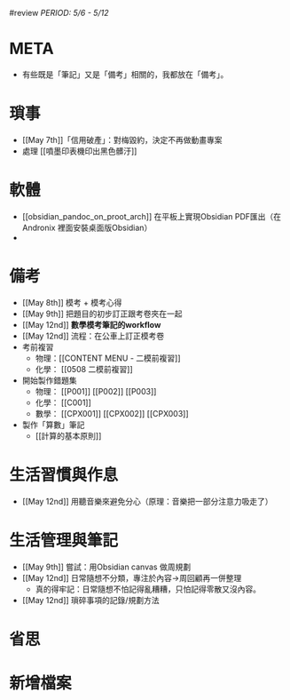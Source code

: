 #review
*PERIOD: 5/6 - 5/12*
# META
- 有些既是「筆記」又是「備考」相關的，我都放在「備考」。
# 瑣事
- [[May 7th]]「信用破產」：對梅毀約，決定不再做動畫專案
- 處理 [[噴墨印表機印出黑色髒汙]] 
# 軟體
- [[obsidian_pandoc_on_proot_arch]] 在平板上實現Obsidian PDF匯出（在Andronix 裡面安裝桌面版Obsidian）
- 

# 備考
- [[May 8th]] 模考 + 模考心得
- [[May 9th]] 把題目的初步訂正跟考卷夾在一起
- [[May 12nd]] **數學模考筆記的workflow**
- [[May 12nd]] 流程：在公車上訂正模考卷
- 考前複習 
	- 物理：[[CONTENT MENU - 二模前複習]]
	- 化學： [[0508 二模前複習]]
- 開始製作錯題集
	- 物理： [[P001]] [[P002]] [[P003]]
	- 化學： [[C001]]
	- 數學： [[CPX001]] [[CPX002]] [[CPX003]]
- 製作「算數」筆記
	- [[計算的基本原則]]
# 生活習慣與作息
- [[May 12nd]] 用聽音樂來避免分心（原理：音樂把一部分注意力吸走了）
# 生活管理與筆記
- [[May 9th]] 嘗試：用Obsidian canvas 做周規劃
- [[May 12nd]] 日常隨想不分類，專注於內容->周回顧再一併整理
	- 真的得牢記：日常隨想不怕記得亂糟糟，只怕記得零散又沒內容。
- [[May 12nd]] 瑣碎事項的記錄/規劃方法

# 省思

# 新增檔案